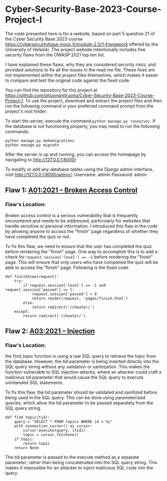 # Cyber-Security-Base-2023-Course-Project-I
The code presented here is for a website, based on part 5 question 21 of the Cyber Security Base 2023 course https://cybersecuritybase.mooc.fi/module-2.5/1-framework offered by the University of Helsinki. The project website intentionally includes five security flaws from the OWASP 2021 top ten list.

I have explained these flaws, why they are considered security risks, and provided solutions to fix all the issues in the read me file. These fixes are not implemented within the project files themselves, which makes it easier to compare and test the original code against the fixed code.

You can find the repository for this project at https://github.com/phuongnttruong/Cyber-Security-Base-2023-Course-Project-I. To use the project, download and extract the project files and then run the following command in your preferred command prompt from the project's root folder:

To start the server, execute the command ```python manage.py runserver```. If the database is not functioning properly, you may need to run the following commands:

```
python manage.py makemigrations
python manage.py migrate
```
After the server is up and running, you can access the homepage by navigating to http://127.0.0.1:8000/ 

To modify or add any database tables using the Django admin interface, visit http://127.0.0.1:8000/admin/.
Username: admin
Password: admin

## Flaw 1: [A01:2021 – Broken Access Control](https://owasp.org/Top10/A01_2021-Broken_Access_Control/)
### Flaw's Location:
Broken access control is a serious vulnerability that is frequently encountered and needs to be addressed, particularly for websites that handle sensitive or personal information. I introduced this flaw in the code by allowing anyone to access the "finish" page regardless of whether they have completed the quiz or not.

To fix this flaw, we need to ensure that the user has completed the quiz before rendering the "finish" page. One way to accomplish this is to add a check for ```request.session['level'] == -1``` before rendering the "finish" page. This will ensure that only users who have completed the quiz will be able to access the "finish" page. Following is the fixed code.
```
def finishView(request):
	try:
		if request.session['level'] == -1 and request.session['passed'] == 1:
			request.session['passed'] = 0
			return render(request, 'pages/finish.html')
		else:
			return redirect('/cheater/')
	except:
		return redirect('/cheater/')
  ```
  
## Flaw 2: [A03:2021 – Injection](https://owasp.org/Top10/A03_2021-Injection/)
### Flaw's Location:
the find_topic function is using a raw SQL query to retrieve the topic from the database. However, the tid parameter is being inserted directly into the SQL query string without any validation or sanitization. This makes the function vulnerable to SQL injection attacks, where an attacker could craft a malicious tid parameter that would cause the SQL query to execute unintended SQL statements.

To fix this flaw, the tid parameter should be validated and sanitized before being used in the SQL query. This can be done using parameterized queries, which allow the tid parameter to be passed separately from the SQL query string. 
```
def find_topic(tid):
	query = "SELECT * FROM topics WHERE id = %s"
	with connection.cursor() as cursor:
		cursor.execute(query, [tid])
		topic = cursor.fetchone()
	if topic:
		return topic
	return None
  ```
The tid parameter is passed to the execute method as a separate parameter, rather than being concatenated into the SQL query string. This makes it impossible for an attacker to inject malicious SQL code into the query.




